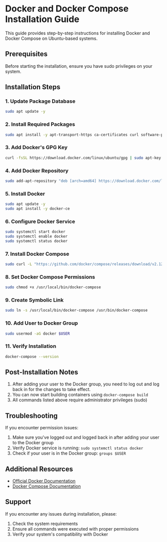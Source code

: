 
# Docker and Docker Compose Installation Guide

This guide provides step-by-step instructions for installing Docker and Docker Compose on Ubuntu-based systems.

## Prerequisites

Before starting the installation, ensure you have sudo privileges on your system.

## Installation Steps

### 1. Update Package Database
```bash
sudo apt update -y
```

### 2. Install Required Packages
```bash
sudo apt install -y apt-transport-https ca-certificates curl software-properties-common
```

### 3. Add Docker's GPG Key
```bash
curl -fsSL https://download.docker.com/linux/ubuntu/gpg | sudo apt-key add -
```

### 4. Add Docker Repository
```bash
sudo add-apt-repository "deb [arch=amd64] https://download.docker.com/linux/ubuntu $(lsb_release -cs) stable"
```

### 5. Install Docker
```bash
sudo apt update -y
sudo apt install -y docker-ce
```

### 6. Configure Docker Service
```bash
sudo systemctl start docker
sudo systemctl enable docker
sudo systemctl status docker
```

### 7. Install Docker Compose
```bash
sudo curl -L "https://github.com/docker/compose/releases/download/v2.12.2/docker-compose-$(uname -s)-$(uname -m)" -o /usr/local/bin/docker-compose
```

### 8. Set Docker Compose Permissions
```bash
sudo chmod +x /usr/local/bin/docker-compose
```

### 9. Create Symbolic Link
```bash
sudo ln -s /usr/local/bin/docker-compose /usr/bin/docker-compose
```

### 10. Add User to Docker Group
```bash
sudo usermod -aG docker $USER
```

### 11. Verify Installation
```bash
docker-compose --version
```

## Post-Installation Notes

1. After adding your user to the Docker group, you need to log out and log back in for the changes to take effect.
2. You can now start building containers using `docker-compose build`
3. All commands listed above require administrator privileges (sudo)

## Troubleshooting

If you encounter permission issues:
1. Make sure you've logged out and logged back in after adding your user to the Docker group
2. Verify Docker service is running: `sudo systemctl status docker`
3. Check if your user is in the Docker group: `groups $USER`

## Additional Resources

- [Official Docker Documentation](https://docs.docker.com/)
- [Docker Compose Documentation](https://docs.docker.com/compose/)

## Support

If you encounter any issues during installation, please:
1. Check the system requirements
2. Ensure all commands were executed with proper permissions
3. Verify your system's compatibility with Docker
